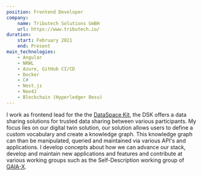 ```yaml
---
position: Frontend Developer
company: 
    name: Tributech Solutions GmBH
    url: https://www.tributech.io/
duration:
    start: February 2021
    end: Present
main_technologies: 
    - Angular
    - NRWL
    - Azure, GitHub CI/CD
    - Docker
    - C#
    - Nest.js
    - Neo4J
    - Blockchain (Hyperledger Besu)
---
```

I work as frontend lead for the the [DataSpace Kit][dsk], the DSK offers a data sharing solutions for trusted data sharing between various participants. My focus lies on our digital twin solution, our solution allows users to define a custom vocabulary and create a knowledge graph. This knowledge graph can than be manipulated, queried and maintained via various API's and applications. I develop concepts about how we can advance our stack, develop and maintain new applications and features and contribute at various working groups such as the Self-Description working group of [GAIA-X][gaiax].

[dsk]: https://www.tributech.io/product/dataspace-kit
[gaiax]: https://www.gaia-x.eu/